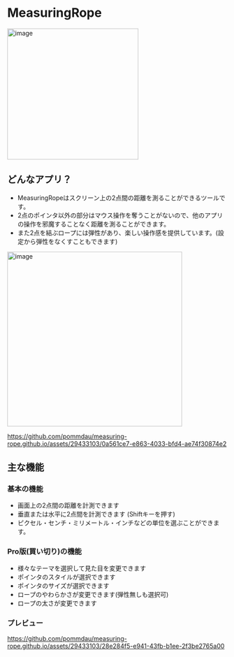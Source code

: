 # MeasuringRope

<img width="300" alt="image" src="https://i.imgur.com/ESl1hqT.png">

## どんなアプリ？

- MeasuringRopeはスクリーン上の2点間の距離を測ることができるツールです。
- 2点のポインタ以外の部分はマウス操作を奪うことがないので、他のアプリの操作を邪魔することなく距離を測ることができます。
- また2点を結ぶロープには弾性があり、楽しい操作感を提供しています。(設定から弾性をなくすこともできます)

<img width="400" alt="image" src="https://i.imgur.com/AYSeH4q.png">

https://github.com/pommdau/measuring-rope.github.io/assets/29433103/0a561ce7-e863-4033-bfd4-ae74f30874e2

## 主な機能

### 基本の機能
- 画面上の2点間の距離を計測できます
- 垂直または水平に2点間を計測できます (Shiftキーを押す)
- ピクセル・センチ・ミリメートル・インチなどの単位を選ぶことができます。

### Pro版(買い切り)の機能
- 様々なテーマを選択して見た目を変更できます
- ポインタのスタイルが選択できます
- ポインタのサイズが選択できます
- ロープのやわらかさが変更できます(弾性無しも選択可)
- ロープの太さが変更できます

### プレビュー

https://github.com/pommdau/measuring-rope.github.io/assets/29433103/28e284f5-e941-43fb-b1ee-2f3be2765a00
